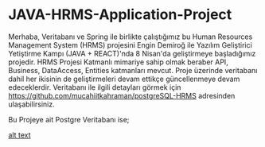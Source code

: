 # JAVA-HRMS-Application-Project

Merhaba, Veritabanı ve Spring ile birlikte çalıştığımız bu Human Resources Management System (HRMS) projesini Engin Demiroğ ile Yazılım Geliştirici Yetiştirme Kampı (JAVA + REACT)'nda 8 Nisan'da geliştirmeye başladığımız projedir.
HRMS Projesi Katmanlı mimariye sahip olmak beraber API, Business, DataAccess, Entities katmanları mevcut. Proje üzerinde veritabanı dahil her ikisinin de geliştirmeleri devam ettikçe güncellenmeye devam edeceklerdir.
Veritabanı ile ilgili detayları görmek için https://github.com/mucahiitkahraman/postgreSQL-HRMS adresinden ulaşabilirsiniz.

Bu Projeye ait Postgre Veritabanı ise;

[alt text](https://ibb.co/F60k22x)
